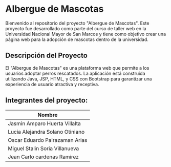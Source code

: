 # Albergue de Mascotas

Bienvenido al repositorio del proyecto "Albergue de Mascotas". Este proyecto fue desarrollado como parte del curso de taller web en la Universidad Nacional Mayor de San Marcos y tiene como objetivo crear una página web para la adopción de mascotas dentro de la universidad.

## Descripción del Proyecto

El "Albergue de Mascotas" es una plataforma web que permite a los usuarios adoptar perros rescatados. La aplicación está construida utilizando Java, JSP, HTML, y CSS con Bootstrap para garantizar una experiencia de usuario atractiva y receptiva.

## Integrantes del proyecto:

| Nombre           |
| ---------------- |
| Jasmin Amparo Huerta Villalta   |
| Lucia Alejandra Solano Otiniano     |
| Oscar Eduardo Pairazaman Arias    |
| Miguel Stalin Soria Villanueva     |
| Jean Carlo cardenas Ramirez     |
